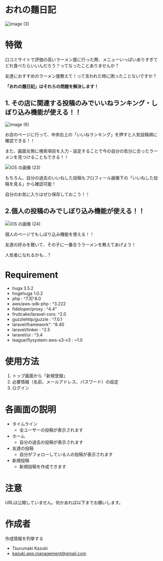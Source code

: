 # おれの麺日記

![image (3)](https://user-images.githubusercontent.com/92656989/173080955-f4ac71fd-11c6-4be8-897f-ac022afba47d.png)


# 特徴

口コミサイトで評価の高いラーメン屋に行った際、メニューいっぱいありすぎてどれ食べたらいいんだろう？ってなったことありませんか？

友達におすすめのラーメン屋教えて！って言われた時に困ったことないですか？

**「おれの麺日記」はそれらの問題を解決します！**

## 1. その店に関連する投稿のみでいいねランキング・しぼり込み機能が使える！！
![image (6)](https://user-images.githubusercontent.com/92656989/173083892-bcac6fcb-7d36-4e02-96be-a2fe7b3b649b.png)

お店のページに行って、中央右上の「いいねランキング」を押すと人気投稿順に確認できる！！

また、画面左側に検索項目を入力・設定することで今の自分の気分に合ったラーメンを見つけることもできる！！


![iOS の画像 (23)](https://user-images.githubusercontent.com/92656989/173083767-2950e39c-35a3-47cc-a0c0-ecc1571f9d44.jpg)

もちろん、自分の過去のいいねした投稿もプロフィール画像下の「いいねした投稿を見る」から確認可能！

自分のお気に入りはぜひ保存しておこう！！

## 2.個人の投稿のみでしぼり込み機能が使える！！
![iOS の画像 (24)](https://user-images.githubusercontent.com/92656989/173083496-c25d586f-71bb-4631-9ab7-2f7deb59cecc.jpg)

個人のページでもしぼり込み機能を使える！！

友達の好みを聴いて、その子に一番合うラーメンを教えてあげよう！

人気者になれるかも...？



# Requirement

* huga 3.5.2
* hogehuga 1.0.2
* php : ^7.3|^8.0
* aws/aws-sdk-php : ^3.222
* fideloper/proxy : ^4.4"
* fruitcake/laravel-cors: ^2.0
* guzzlehttp/guzzle : ^7.0.1
* laravel/framework": ^8.40
* laravel/tinker : ^2.5
* laravel/ui : ^3.4
* league/flysystem-aws-s3-v3 : ~1.0

# 使用方法
1. トップ画面から「新規登録」
2. 必要情報（名前、メールアドレス、パスワード）の設定
3. ログイン

# 各画面の説明
* タイムライン
    * 全ユーザーの投稿が表示されます
* ホーム
    * 自分の過去の投稿が表示されます
* 友達の投稿
    * 自分がフォローしている人の投稿が表示されます
* 新規投稿
    * 新規投稿を作成できます

# 注意

URLは公開していません。何かあれば以下までお願いします。

# 作成者

作成情報を列挙する

* Tsurumaki Kazuki
* kazuki.app.management@gmail.com

